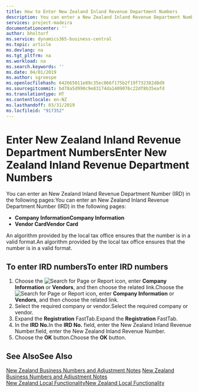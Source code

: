 ```yaml
---
title: How to Enter New Zealand Inland Revenue Department Numbers
description: You can enter a New Zealand Inland Revenue Department Number (IRD) in certain pages.
services: project-madeira
documentationcenter: ''
author: bholtorf
ms.service: dynamics365-business-central
ms.topic: article
ms.devlang: na
ms.tgt_pltfrm: na
ms.workload: na
ms.search.keywords: ''
ms.date: 04/01/2019
ms.author: sgroespe
ms.openlocfilehash: 642665011e89c35ec066f175b2f19f732382d8d9
ms.sourcegitcommit: bd78a5d990c9e83174da1409076c22df8b35eafd
ms.translationtype: HT
ms.contentlocale: en-NZ
ms.lasthandoff: 03/31/2019
ms.locfileid: "917352"
---
```

# <a name="enter-new-zealand-inland-revenue-department-numbers"></a><span data-ttu-id="0ee4a-103">Enter New Zealand Inland Revenue Department Numbers</span><span class="sxs-lookup"><span data-stu-id="0ee4a-103">Enter New Zealand Inland Revenue Department Numbers</span></span>
<span data-ttu-id="0ee4a-104">You can enter an New Zealand Inland Revenue Department Number (IRD) in the following pages:</span><span class="sxs-lookup"><span data-stu-id="0ee4a-104">You can enter an New Zealand Inland Revenue Department Number (IRD) in the following pages:</span></span>  

- <span data-ttu-id="0ee4a-105">**Company Information**</span><span class="sxs-lookup"><span data-stu-id="0ee4a-105">**Company Information**</span></span>  
- <span data-ttu-id="0ee4a-106">**Vendor Card**</span><span class="sxs-lookup"><span data-stu-id="0ee4a-106">**Vendor Card**</span></span>  

<span data-ttu-id="0ee4a-107">An algorithm provided by the local tax office ensures that the number is in a valid format.</span><span class="sxs-lookup"><span data-stu-id="0ee4a-107">An algorithm provided by the local tax office ensures that the number is in a valid format.</span></span>  

## <a name="to-enter-ird-numbers"></a><span data-ttu-id="0ee4a-108">To enter IRD numbers</span><span class="sxs-lookup"><span data-stu-id="0ee4a-108">To enter IRD numbers</span></span>  
1.  <span data-ttu-id="0ee4a-109">Choose the ![Search for Page or Report](../../media/ui-search/search_small.png "Search for Page or Report icon") icon, enter **Company Information** or **Vendors**, and then choose the related link.</span><span class="sxs-lookup"><span data-stu-id="0ee4a-109">Choose the ![Search for Page or Report](../../media/ui-search/search_small.png "Search for Page or Report icon") icon, enter **Company Information** or **Vendors**, and then choose the related link.</span></span>  
2.  <span data-ttu-id="0ee4a-110">Select the required company or vendor.</span><span class="sxs-lookup"><span data-stu-id="0ee4a-110">Select the required company or vendor.</span></span>  
3.  <span data-ttu-id="0ee4a-111">Expand the **Registration** FastTab.</span><span class="sxs-lookup"><span data-stu-id="0ee4a-111">Expand the **Registration** FastTab.</span></span>  
4.  <span data-ttu-id="0ee4a-112">In the **IRD No.**</span><span class="sxs-lookup"><span data-stu-id="0ee4a-112">In the **IRD No.**</span></span> <span data-ttu-id="0ee4a-113">field, enter the New Zealand Inland Revenue Number.</span><span class="sxs-lookup"><span data-stu-id="0ee4a-113">field, enter the New Zealand Inland Revenue Number.</span></span>  
5.  <span data-ttu-id="0ee4a-114">Choose the **OK** button.</span><span class="sxs-lookup"><span data-stu-id="0ee4a-114">Choose the **OK** button.</span></span>  

## <a name="see-also"></a><span data-ttu-id="0ee4a-115">See Also</span><span class="sxs-lookup"><span data-stu-id="0ee4a-115">See Also</span></span>  
 <span data-ttu-id="0ee4a-116">[New Zealand Business Numbers and Adjustment Notes](new-zealand-business-numbers-and-adjustment-notes.md) </span><span class="sxs-lookup"><span data-stu-id="0ee4a-116">[New Zealand Business Numbers and Adjustment Notes](new-zealand-business-numbers-and-adjustment-notes.md) </span></span>  
 [<span data-ttu-id="0ee4a-117">New Zealand Local Functionality</span><span class="sxs-lookup"><span data-stu-id="0ee4a-117">New Zealand Local Functionality</span></span>](new-zealand-local-functionality.md)